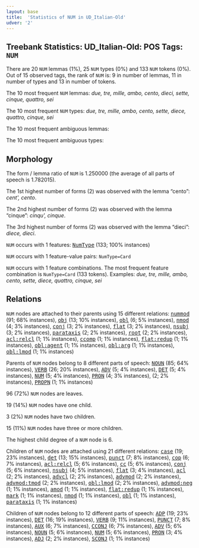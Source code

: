```yaml
---
layout: base
title:  'Statistics of NUM in UD_Italian-Old'
udver: '2'
---
```


## Treebank Statistics: UD_Italian-Old: POS Tags: `NUM`

There are 20 `NUM` lemmas (1%), 25 `NUM` types (0%) and 133 `NUM` tokens (0%).
Out of 15 observed tags, the rank of `NUM` is: 9 in number of lemmas, 11 in number of types and 13 in number of tokens.

The 10 most frequent `NUM` lemmas: <em>due, tre, mille, ambo, cento, dieci, sette, cinque, quattro, sei</em>

The 10 most frequent `NUM` types:  <em>due, tre, mille, ambo, cento, sette, diece, quattro, cinque, sei</em>

The 10 most frequent ambiguous lemmas: 

The 10 most frequent ambiguous types:  



## Morphology

The form / lemma ratio of `NUM` is 1.250000 (the average of all parts of speech is 1.782015).

The 1st highest number of forms (2) was observed with the lemma “cento”: <em>cent', cento</em>.

The 2nd highest number of forms (2) was observed with the lemma “cinque”: <em>cinqu', cinque</em>.

The 3rd highest number of forms (2) was observed with the lemma “dieci”: <em>diece, dieci</em>.

`NUM` occurs with 1 features: <tt><a href="it_old-feat-NumType.html">NumType</a></tt> (133; 100% instances)

`NUM` occurs with 1 feature-value pairs: `NumType=Card`

`NUM` occurs with 1 feature combinations.
The most frequent feature combination is `NumType=Card` (133 tokens).
Examples: <em>due, tre, mille, ambo, cento, sette, diece, quattro, cinque, sei</em>


## Relations

`NUM` nodes are attached to their parents using 15 different relations: <tt><a href="it_old-dep-nummod.html">nummod</a></tt> (91; 68% instances), <tt><a href="it_old-dep-obj.html">obj</a></tt> (13; 10% instances), <tt><a href="it_old-dep-obl.html">obl</a></tt> (6; 5% instances), <tt><a href="it_old-dep-nmod.html">nmod</a></tt> (4; 3% instances), <tt><a href="it_old-dep-conj.html">conj</a></tt> (3; 2% instances), <tt><a href="it_old-dep-flat.html">flat</a></tt> (3; 2% instances), <tt><a href="it_old-dep-nsubj.html">nsubj</a></tt> (3; 2% instances), <tt><a href="it_old-dep-parataxis.html">parataxis</a></tt> (2; 2% instances), <tt><a href="it_old-dep-root.html">root</a></tt> (2; 2% instances), <tt><a href="it_old-dep-acl-relcl.html">acl:relcl</a></tt> (1; 1% instances), <tt><a href="it_old-dep-ccomp.html">ccomp</a></tt> (1; 1% instances), <tt><a href="it_old-dep-flat-redup.html">flat:redup</a></tt> (1; 1% instances), <tt><a href="it_old-dep-obl-agent.html">obl:agent</a></tt> (1; 1% instances), <tt><a href="it_old-dep-obl-arg.html">obl:arg</a></tt> (1; 1% instances), <tt><a href="it_old-dep-obl-lmod.html">obl:lmod</a></tt> (1; 1% instances)

Parents of `NUM` nodes belong to 8 different parts of speech: <tt><a href="it_old-pos-NOUN.html">NOUN</a></tt> (85; 64% instances), <tt><a href="it_old-pos-VERB.html">VERB</a></tt> (26; 20% instances), <tt><a href="it_old-pos-ADV.html">ADV</a></tt> (5; 4% instances), <tt><a href="it_old-pos-DET.html">DET</a></tt> (5; 4% instances), <tt><a href="it_old-pos-NUM.html">NUM</a></tt> (5; 4% instances), <tt><a href="it_old-pos-PRON.html">PRON</a></tt> (4; 3% instances),  (2; 2% instances), <tt><a href="it_old-pos-PROPN.html">PROPN</a></tt> (1; 1% instances)

96 (72%) `NUM` nodes are leaves.

19 (14%) `NUM` nodes have one child.

3 (2%) `NUM` nodes have two children.

15 (11%) `NUM` nodes have three or more children.

The highest child degree of a `NUM` node is 6.

Children of `NUM` nodes are attached using 21 different relations: <tt><a href="it_old-dep-case.html">case</a></tt> (19; 23% instances), <tt><a href="it_old-dep-det.html">det</a></tt> (13; 15% instances), <tt><a href="it_old-dep-punct.html">punct</a></tt> (7; 8% instances), <tt><a href="it_old-dep-cop.html">cop</a></tt> (6; 7% instances), <tt><a href="it_old-dep-acl-relcl.html">acl:relcl</a></tt> (5; 6% instances), <tt><a href="it_old-dep-cc.html">cc</a></tt> (5; 6% instances), <tt><a href="it_old-dep-conj.html">conj</a></tt> (5; 6% instances), <tt><a href="it_old-dep-nsubj.html">nsubj</a></tt> (4; 5% instances), <tt><a href="it_old-dep-flat.html">flat</a></tt> (3; 4% instances), <tt><a href="it_old-dep-acl.html">acl</a></tt> (2; 2% instances), <tt><a href="it_old-dep-advcl.html">advcl</a></tt> (2; 2% instances), <tt><a href="it_old-dep-advmod.html">advmod</a></tt> (2; 2% instances), <tt><a href="it_old-dep-advmod-tmod.html">advmod:tmod</a></tt> (2; 2% instances), <tt><a href="it_old-dep-obl-lmod.html">obl:lmod</a></tt> (2; 2% instances), <tt><a href="it_old-dep-advmod-neg.html">advmod:neg</a></tt> (1; 1% instances), <tt><a href="it_old-dep-amod.html">amod</a></tt> (1; 1% instances), <tt><a href="it_old-dep-flat-redup.html">flat:redup</a></tt> (1; 1% instances), <tt><a href="it_old-dep-mark.html">mark</a></tt> (1; 1% instances), <tt><a href="it_old-dep-nmod.html">nmod</a></tt> (1; 1% instances), <tt><a href="it_old-dep-obl.html">obl</a></tt> (1; 1% instances), <tt><a href="it_old-dep-parataxis.html">parataxis</a></tt> (1; 1% instances)

Children of `NUM` nodes belong to 12 different parts of speech: <tt><a href="it_old-pos-ADP.html">ADP</a></tt> (19; 23% instances), <tt><a href="it_old-pos-DET.html">DET</a></tt> (16; 19% instances), <tt><a href="it_old-pos-VERB.html">VERB</a></tt> (9; 11% instances), <tt><a href="it_old-pos-PUNCT.html">PUNCT</a></tt> (7; 8% instances), <tt><a href="it_old-pos-AUX.html">AUX</a></tt> (6; 7% instances), <tt><a href="it_old-pos-CCONJ.html">CCONJ</a></tt> (6; 7% instances), <tt><a href="it_old-pos-ADV.html">ADV</a></tt> (5; 6% instances), <tt><a href="it_old-pos-NOUN.html">NOUN</a></tt> (5; 6% instances), <tt><a href="it_old-pos-NUM.html">NUM</a></tt> (5; 6% instances), <tt><a href="it_old-pos-PRON.html">PRON</a></tt> (3; 4% instances), <tt><a href="it_old-pos-ADJ.html">ADJ</a></tt> (2; 2% instances), <tt><a href="it_old-pos-SCONJ.html">SCONJ</a></tt> (1; 1% instances)

